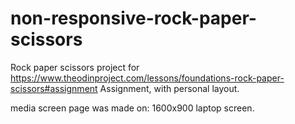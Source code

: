 # non-responsive-rock-paper-scissors

Rock paper scissors project for https://www.theodinproject.com/lessons/foundations-rock-paper-scissors#assignment Assignment, with personal layout.

media screen page was made on: 1600x900 laptop screen.
